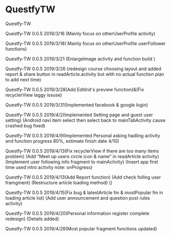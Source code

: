 # QuestfyTW
Questfy-TW

Questfy-TW 0.0.5 2019/3/16 (Mainly focus on otherUserProfile activity)

Questfy-TW 0.0.5 2019/3/18( Mainly focus on otherUserProfile userFollower functions)

Questfy-TW 0.0.5 2019/3/21 (EnlargeImage activity and function build )

Questfy-TW 0.0.5 2019/3/26 (redesign course choosing layout and added report & share button in readArticle.activity but with no actual function plan to add next time)

Questfy-TW 0.0.5 2019/3/28(Add EditInit's preview function)&(Fix recyclerView laggy issuse)

Questfy-TW 0.0.5 2019/3/31(Implemented facebook & google login)

Questfy-TW 0.0.5 2019/4/2(Implemented Setting page and guest user setting)
                          (Android navi item select then select back to mainTabActivity cause crashed bug fixed)

Questfy-TW 0.0.5 2019/4/9(Implemented Personal asking hadling activity and function progress 80%, estimate finish date 4/10)

Questfy-TW 0.0.5 2019/4/13(Fix recyclerView if there are too many items problem)
                            (Add “Meet up users circle icon & name” in readArticle activity)
                            (Implement user following info fragment to mainActivity)
                            (Insert app first time used intro activity note: onProgress)

Questfy-TW 0.0.5 2019/4/13(Add Report function)
                            (Add check folling user framgment)
                            (Restructure article loading method)
                            ()

Questfy-TW 0.0.5 2019/4/15(Fix bug & latestArticle fm & mostPopular fm in loading article list)
                           (Add user announcement and question post rules activity)

Questfy-TW 0.0.5 2019/4/20(Personal information register complete redesign)
                           (Details added)

Questfy-TW 0.0.5 2019/4/26(Most popular fragment functions updated)












